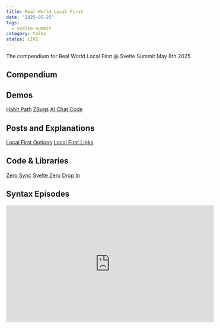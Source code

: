 ```yaml
---
title: Real World Local First
date: '2025-05-25'
tags:
  - svelte-summit
category: talks
status: LIVE
---
```


The compendium for Real World Local First @ Svelte Summit May 8th 2025

<!-- excerpt -->

## Compendium

## Demos

[Habit Path](https://habitpath.io)
[ZBugs](https://)
[AI Chat Code](https://)


## Posts and Explanations

[Local First Options]()
[Local First Links]()


## Code & Libraries

[Zero Sync]()
[Svelte Zero]()
[Drop In]()


## Syntax Episodes

<iframe style="aspect-ratio: 16/9;" width="560" height="315" src="https://www.youtube.com/embed/lNbHrjIuwxc?si=8lpVKyR9qsT3gXz8" title="YouTube video player" frameborder="0" allow="accelerometer; autoplay; clipboard-write; encrypted-media; gyroscope; picture-in-picture; web-share" referrerpolicy="strict-origin-when-cross-origin" allowfullscreen></iframe>
